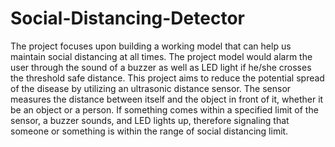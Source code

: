 # Social-Distancing-Detector
The project focuses upon building a working model that can help us maintain social distancing at all times. The project model would alarm the user through the sound of a buzzer as well as LED light if he/she crosses the threshold safe distance.
This project aims to reduce the potential spread of the disease by utilizing an ultrasonic distance sensor.
The sensor measures the distance between itself and the object in front of it, whether it be an object or a person.
If something comes within a specified limit of the sensor, a buzzer sounds, and LED lights up, therefore signaling that someone or something is within the range of social distancing limit.

